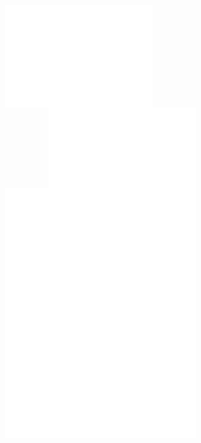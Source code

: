 [<img align="left" width="390" alt="❄️" src="https://raw.githubusercontent.com/not-lucky/not-lucky/master/metrics.base.svg">](#)

[<img align="right" width="390" alt="❄️" src="https://raw.githubusercontent.com/not-lucky/not-lucky/master/metrics.plugin.languages.indepth.svg">](#)

[<img alt="❄️" src="https://raw.githubusercontent.com/not-lucky/not-lucky/master/metrics.plugin.achievements.compact.svg">](#)

